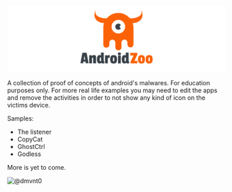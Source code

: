 ![Android Zoo](android-zoo.png)

A collection of proof of concepts of android's malwares. For education purposes only.
For more real life examples you may need to edit the apps and remove the activities in order to not show any kind of icon on the victims device.

Samples:
  - The listener
  - CopyCat
  - GhostCtrl
  - Godless

More is yet to come.

![@dmvnt0](https://twitter.com/dmvnt0)
